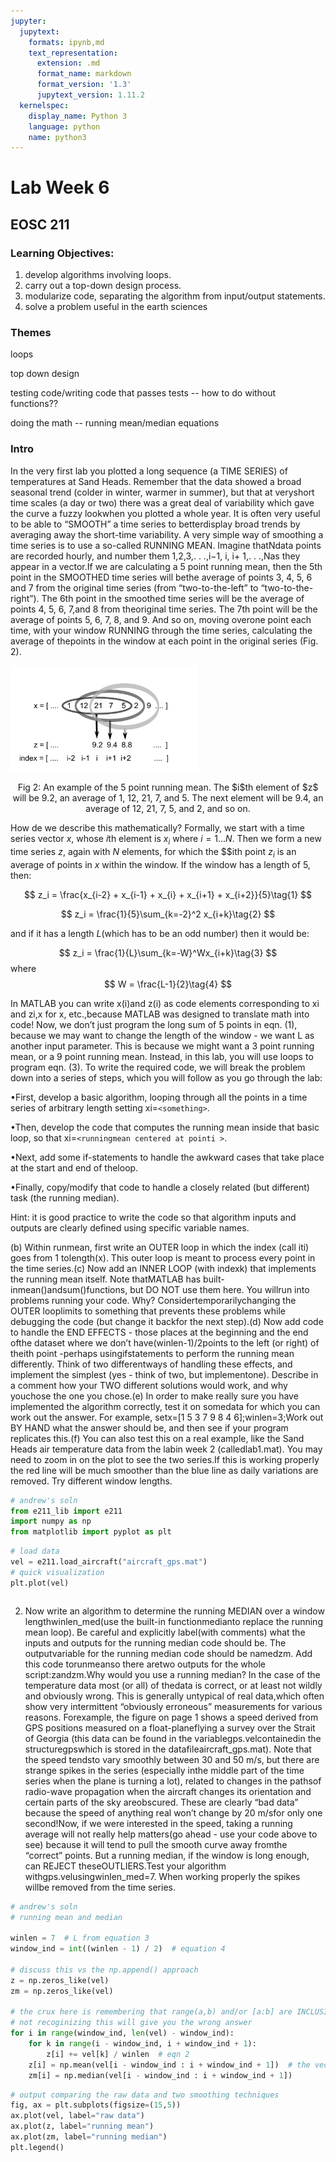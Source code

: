 ```yaml
---
jupyter:
  jupytext:
    formats: ipynb,md
    text_representation:
      extension: .md
      format_name: markdown
      format_version: '1.3'
      jupytext_version: 1.11.2
  kernelspec:
    display_name: Python 3
    language: python
    name: python3
---
```


<!-- #region -->
# Lab Week 6

## EOSC 211

### Learning Objectives:

1. develop algorithms involving loops.
2. carry out a top-down design process.
3. modularize code, separating the algorithm from input/output statements.
4. solve a problem useful in the earth sciences

### Themes

loops

top down design

testing code/writing code that passes tests -- how to do without functions??

doing the math -- running mean/median equations


### Intro

In the very first lab you plotted a long sequence (a TIME SERIES) of temperatures at Sand Heads.  Remember that the data showed a broad seasonal trend (colder in winter, warmer in summer), but that at veryshort time scales (a day or two) there was a great deal of variability which gave the curve a fuzzy lookwhen you plotted a whole year.  It is often very useful to be able to “SMOOTH” a time series to betterdisplay broad trends by averaging away the short-time variability. A very simple way of smoothing a time series is to use a so-called RUNNING MEAN. Imagine thatNdata points are recorded hourly, and number them 1,2,3,. . .,i−1, i, i+ 1,. . .,Nas they appear in a vector.If we are calculating a 5 point running mean, then the 5th point in the SMOOTHED time series will bethe average of points 3, 4, 5, 6 and 7 from the original time series (from “two-to-the-left” to “two-to-the-right”).  The 6th point in the smoothed time series will be the average of points 4, 5, 6, 7,and 8 from theoriginal time series. The 7th point will be the average of points 5, 6, 7, 8, and 9. And so on, moving overone point each time, with your window RUNNING through the time series, calculating the average of thepoints in the window at each point in the original series (Fig. 2).

<img src="runningmean.png" width="300">
<p style="text-align: center;">Fig 2: An example of the 5 point running mean. The $i$th element of $z$ will be 9.2, an average of 1, 12, 21, 7, and 5. The next element will be 9.4, an average of 12, 21, 7, 5, and 2, and so on.</p>


How de we describe this mathematically? Formally, we start with a time series vector $x$, whose $i$th element is $x_i$ where $i= 1. . . N$.  Then we form a new time series $z$, again with $N$ elements, for which the $$ith point $z_i$ is an average of points in $x$ within the window. If the window has a length of 5, then:

$$
z_i = \frac{x_{i-2} + x_{i-1} + x_{i} + x_{i+1} + x_{i+2}}{5}\tag{1}
$$

$$
z_i = \frac{1}{5}\sum_{k=-2}^2 x_{i+k}\tag{2}
$$

and if it has a length $L$(which has to be an odd number) then it would be:

$$
z_i = \frac{1}{L}\sum_{k=-W}^Wx_{i+k}\tag{3}
$$
where
$$
W = \frac{L-1}{2}\tag{4}
$$

In MATLAB you can write x(i)and z(i) as code elements corresponding to xi and zi,x for x, etc.,because MATLAB was designed to translate math into code! Now, we don’t just program the long sum of 5 points in eqn. (1), because we may want to change the length of the window - we want L as another input parameter. This is because we might want a 3 point running mean, or a 9 point running mean. Instead, in this lab, you will use loops to program eqn. (3). To write the required code, we will break the problem down into a series of steps, which you will follow as you go through the lab:

•First, develop a basic algorithm, looping through all the points in a time series of arbitrary length setting xi=`<something>`.

•Then, develop the code that computes the running mean inside that basic loop, so that xi=`<runningmean centered at pointi >`.

•Next, add some if-statements to handle the awkward cases that take place at the start and end of theloop.

•Finally, copy/modify that code to handle a closely related (but different) task (the running median).

Hint:  it is good practice to write the code so that algorithm inputs and outputs are clearly defined using specific variable names.
<!-- #endregion -->

(b)  Within runmean, first write an OUTER loop in which the index (call iti) goes from 1 tolength(x). This outer loop is meant to process every point in the time series.(c)  Now add an INNER LOOP (with indexk) that implements the running mean itself. Note thatMATLAB has built-inmean()andsum()functions, but DO NOT use them here.  You willrun into problems running your code. Why? Considertemporarilychanging the OUTER looplimits to something that prevents these problems while debugging the code (but change it backfor the next step).(d)  Now add code to handle the END EFFECTS - those places at the beginning and the end ofthe dataset where we don’t have(winlen-1)/2points to the left (or right) of theith point -perhaps usingifstatements to perform the running mean differently.  Think of two differentways of handling these effects, and implement the simplest (yes - think of two, but implementone).  Describe in a comment how your TWO different solutions would work, and why youchose the one you chose.(e)  In order to make really sure you have implemented the algorithm correctly, test it on somedata for which you can work out the answer. For example, setx=[1 5 3 7 9 8 4 6];winlen=3;Work out BY HAND what the answer should be, and then see if your program replicates this.(f)  You can also test this on a real example, like the Sand Heads air temperature data from the labin week 2 (calledlab1.mat).  You may need to zoom in on the plot to see the two series.If  this  is  working  properly  the  red  line  will  be  much  smoother  than  the  blue  line  as  daily variations are removed. Try different window lengths.

```python
# andrew's soln
from e211_lib import e211
import numpy as np
from matplotlib import pyplot as plt
```

```python
# load data
vel = e211.load_aircraft("aircraft_gps.mat")
# quick visualization
plt.plot(vel)
```

```python

```

2.  Now write an algorithm to determine the running MEDIAN over a window lengthwinlen_med(use the built-in functionmedianto replace the running mean loop). Be careful and explicitly label(with comments) what the inputs and outputs for the running median code should be.  The outputvariable for the running median code should be namedzm. Add this code torunmeanso there aretwo outputs for the whole script:zandzm.Why would you use a running median?  In the case of the temperature data most (or all) of thedata is correct, or at least not wildly and obviously wrong. This is generally untypical of real data,which often show very intermittent “obviously erroneous” measurements for various reasons.  Forexample, the figure on page 1 shows a speed derived from GPS positions measured on a float-planeflying a survey over the Strait of Georgia (this data can be found in the variablegps.velcontainedin the structuregpswhich is stored in the datafileaircraft_gps.mat). Note that the speed tendsto vary smoothly between 30 and 50 m/s, but there are strange spikes in the series (especially inthe middle part of the time series when the plane is turning a lot), related to changes in the pathsof radio-wave propagation when the aircraft changes its orientation and certain parts of the sky areobscured. These are clearly “bad data” because the speed of anything real won’t change by 20 m/sfor only one second!Now,  if  we  were  interested  in  the  speed,  taking  a  running  average  will  not  really  help  matters(go ahead - use your code above to see) because it will tend to pull the smooth curve away fromthe  “correct”  points.   But  a  running  median,  if  the  window  is  long  enough,  can  REJECT  theseOUTLIERS.Test your algorithm withgps.velusingwinlen_med=7. When working properly the spikes willbe removed from the time series.

```python
# andrew's soln
# running mean and median

winlen = 7  # L from equation 3
window_ind = int((winlen - 1) / 2)  # equation 4

# discuss this vs the np.append() approach
z = np.zeros_like(vel)
zm = np.zeros_like(vel)

# the crux here is remembering that range(a,b) and/or [a:b] are INCLUSIVE of a and EXCLUSIVE of b
# not recoginizing this will give you the wrong answer
for i in range(window_ind, len(vel) - window_ind):
    for k in range(i - window_ind, i + window_ind + 1):
        z[i] += vel[k] / winlen  # eqn 2
    z[i] = np.mean(vel[i - window_ind : i + window_ind + 1])  # the vectorized version
    zm[i] = np.median(vel[i - window_ind : i + window_ind + 1])

```

```python
# output comparing the raw data and two smoothing techniques
fig, ax = plt.subplots(figsize=(15,5))
ax.plot(vel, label="raw data")
ax.plot(z, label="running mean")
ax.plot(zm, label="running median")
plt.legend()
```

```python

```
